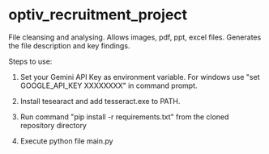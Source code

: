 # optiv_recruitment_project
File cleansing and analysing. Allows images, pdf, ppt, excel files. Generates the file description and key findings.

Steps to use:
1) Set your Gemini API Key as environment variable. For windows use "set GOOGLE_API_KEY XXXXXXXX" in command prompt.

2) Install tesearact and add tesseract.exe to PATH.

3) Run command "pip install -r requirements.txt" from the cloned repository directory

4) Execute python file main.py
